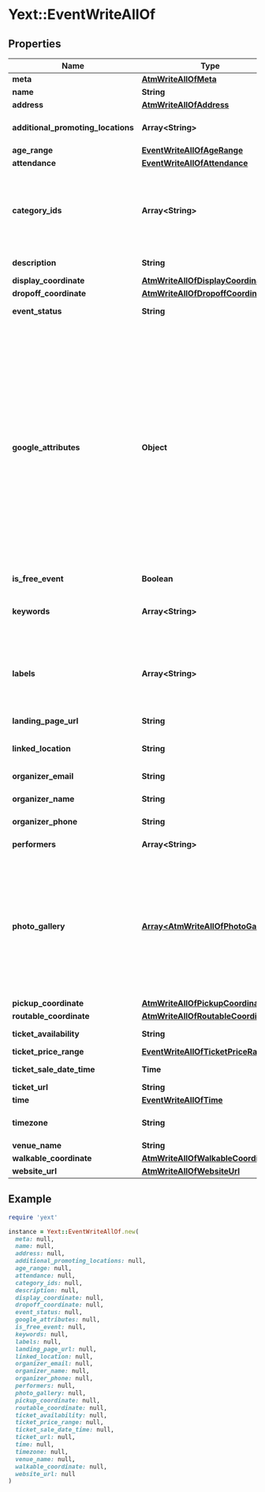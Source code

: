 # Yext::EventWriteAllOf

## Properties

| Name | Type | Description | Notes |
| ---- | ---- | ----------- | ----- |
| **meta** | [**AtmWriteAllOfMeta**](AtmWriteAllOfMeta.md) |  | [optional] |
| **name** | **String** |    Cannot Include: * HTML markup | [optional] |
| **address** | [**AtmWriteAllOfAddress**](AtmWriteAllOfAddress.md) |  | [optional] |
| **additional_promoting_locations** | **Array&lt;String&gt;** | If other locations are promoting this event, a list of those locations&#39; **&#x60;id&#x60;**s in the Yext Knowledge Manager   Array must be ordered.  | [optional] |
| **age_range** | [**EventWriteAllOfAgeRange**](EventWriteAllOfAgeRange.md) |  | [optional] |
| **attendance** | [**EventWriteAllOfAttendance**](EventWriteAllOfAttendance.md) |  | [optional] |
| **category_ids** | **Array&lt;String&gt;** | Yext Category IDs.  IDs must be valid and selectable (i.e., cannot be parent categories).  NOTE: The list of category IDs that you send us must be comprehensive. For example, if you send us a list of IDs that does not include IDs that you sent in your last update, Yext considers the missing categories to be deleted, and we remove them from your listings.  | [optional] |
| **description** | **String** | A description of the entity   Cannot Include: * HTML markup | [optional] |
| **display_coordinate** | [**AtmWriteAllOfDisplayCoordinate**](AtmWriteAllOfDisplayCoordinate.md) |  | [optional] |
| **dropoff_coordinate** | [**AtmWriteAllOfDropoffCoordinate**](AtmWriteAllOfDropoffCoordinate.md) |  | [optional] |
| **event_status** | **String** | Information on whether the event will take place as scheduled | [optional] |
| **google_attributes** | **Object** | The unique IDs of the entity&#39;s Google Business Profile keywords, as well as the unique IDs of any values selected for each keyword.  Valid keywords (e.g., &#x60;has_drive_through&#x60;, &#x60;has_fitting_room&#x60;, &#x60;kitchen_in_room&#x60;) are determined by the entity&#39;s primary category. A full list of keywords can be retrieved with the Google Fields: List endpoint.  Keyword values provide more details on how the keyword applies to the entity (e.g., if the keyword is &#x60;has_drive_through&#x60;, its values may be &#x60;true&#x60; or &#x60;false&#x60;).  * If the **&#x60;v&#x60;** parameter is before &#x60;20181204&#x60;: **&#x60;googleAttributes&#x60;** is formatted as a map of key-value pairs (e.g., &#x60;[{ \&quot;id\&quot;: \&quot;has_wheelchair_accessible_entrance\&quot;, \&quot;values\&quot;: [ \&quot;true\&quot; ] }]&#x60;) * If the **&#x60;v&#x60;** parameter is on or after &#x60;20181204&#x60;: the contents are formatted as a list of objects (e.g., &#x60;{ \&quot;has_wheelchair_accessible_entrance\&quot;: [ \&quot;true\&quot; ]}&#x60;)  **NOTE:** The latest Google Attributes are available via the Google Fields: List endpoint. Google Attributes are managed by Google and are subject to change without notice. To prevent errors, make sure your API implementation is not dependent on the presence of specific attributes. | [optional] |
| **is_free_event** | **Boolean** | Indicates whether or not the event is free | [optional] |
| **keywords** | **Array&lt;String&gt;** | Keywords that describe the entity.  All strings must be non-empty when trimmed of whitespace.    Array must be ordered.  Array may have a maximum of 100 elements.  Array item description:  &gt;Cannot Include: &gt;* HTML markup | [optional] |
| **labels** | **Array&lt;String&gt;** | The IDs of the entity labels that have been added to this entity. Entity labels help you identify entities that share a certain characteristic; they do not appear on your entity&#39;s listings.  **NOTE:** You can only add labels that have already been created via our web interface. Currently, it is not possible to create new labels via the API. | [optional] |
| **landing_page_url** | **String** | The URL of this entity&#39;s Landing Page that was created with Yext Pages | [optional] |
| **linked_location** | **String** | location ID of the event location, if the event is held at a location managed in the Yext Knowledge Manager | [optional] |
| **organizer_email** | **String** | Point of contact for the event organizer (not to be published publicly) | [optional] |
| **organizer_name** | **String** | Point of contact for the event organizer (not to be published publicly) | [optional] |
| **organizer_phone** | **String** | Point of contact for the event organizer (not to be published publicly) | [optional] |
| **performers** | **Array&lt;String&gt;** | Performers at the event   Array must be ordered.  Array may have a maximum of 100 elements.  | [optional] |
| **photo_gallery** | [**Array&lt;AtmWriteAllOfPhotoGallery&gt;**](AtmWriteAllOfPhotoGallery.md) |  **NOTE:** The list of photos that you send us must be comprehensive. For example, if you send us a list of photos that does not include photos that you sent in your last update, Yext considers the missing photos to be deleted, and we remove them from your listings.    Array must be ordered.  Array may have a maximum of 500 elements.  Array item description:  &gt;Supported Aspect Ratios: &gt;* 1 x 1 &gt;* 4 x 3 &gt;* 3 x 2 &gt;* 5 x 3 &gt;* 16 x 9 &gt;* 3 x 1 &gt;* 2 x 3 &gt;* 5 x 7 &gt;* 4 x 5 &gt;* 4 x 1 &gt; &gt;**NOTE**: Maximum image size is 5mb after normalization and padding (if applicable). As well, there is a 6 second download limit from the image host. &gt; | [optional] |
| **pickup_coordinate** | [**AtmWriteAllOfPickupCoordinate**](AtmWriteAllOfPickupCoordinate.md) |  | [optional] |
| **routable_coordinate** | [**AtmWriteAllOfRoutableCoordinate**](AtmWriteAllOfRoutableCoordinate.md) |  | [optional] |
| **ticket_availability** | **String** | Information about the availability of tickets for the event | [optional] |
| **ticket_price_range** | [**EventWriteAllOfTicketPriceRange**](EventWriteAllOfTicketPriceRange.md) |  | [optional] |
| **ticket_sale_date_time** | **Time** | The date/time tickets are available for sale (local time) | [optional] |
| **ticket_url** | **String** | URL to purchase tickets for the event (if ticketed) | [optional] |
| **time** | [**EventWriteAllOfTime**](EventWriteAllOfTime.md) |  | [optional] |
| **timezone** | **String** | The timezone of the entity, in the standard &#x60;IANA time zone database&#x60; format (tz database). e.g. &#x60;\&quot;America/New_York\&quot;&#x60; | [optional] |
| **venue_name** | **String** | Name of the venue where the event is being held | [optional] |
| **walkable_coordinate** | [**AtmWriteAllOfWalkableCoordinate**](AtmWriteAllOfWalkableCoordinate.md) |  | [optional] |
| **website_url** | [**AtmWriteAllOfWebsiteUrl**](AtmWriteAllOfWebsiteUrl.md) |  | [optional] |

## Example

```ruby
require 'yext'

instance = Yext::EventWriteAllOf.new(
  meta: null,
  name: null,
  address: null,
  additional_promoting_locations: null,
  age_range: null,
  attendance: null,
  category_ids: null,
  description: null,
  display_coordinate: null,
  dropoff_coordinate: null,
  event_status: null,
  google_attributes: null,
  is_free_event: null,
  keywords: null,
  labels: null,
  landing_page_url: null,
  linked_location: null,
  organizer_email: null,
  organizer_name: null,
  organizer_phone: null,
  performers: null,
  photo_gallery: null,
  pickup_coordinate: null,
  routable_coordinate: null,
  ticket_availability: null,
  ticket_price_range: null,
  ticket_sale_date_time: null,
  ticket_url: null,
  time: null,
  timezone: null,
  venue_name: null,
  walkable_coordinate: null,
  website_url: null
)
```

